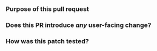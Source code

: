 ### Purpose of this pull request


### Does this PR introduce _any_ user-facing change?


### How was this patch tested?


